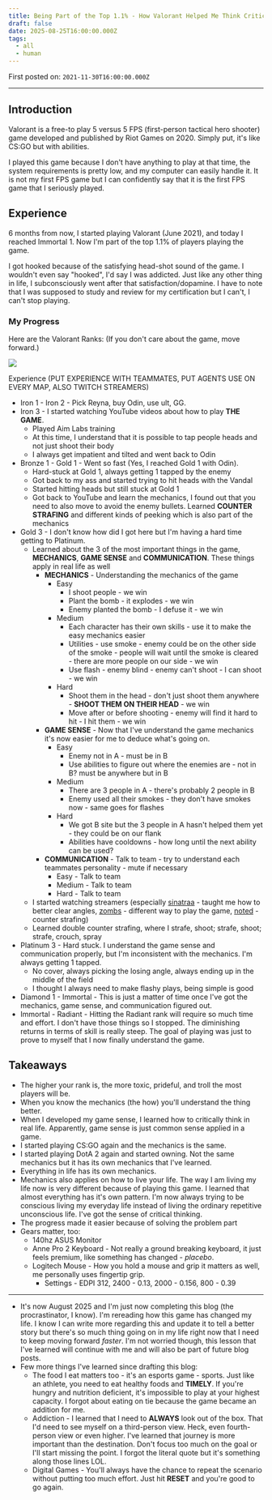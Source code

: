 ```yaml
---
title: Being Part of the Top 1.1% - How Valorant Helped Me Think Critically
draft: false
date: 2025-08-25T16:00:00.000Z
tags:
  - all
  - human
---
```


First posted on: `2021-11-30T16:00:00.000Z`

***

## Introduction

Valorant is a free-to play 5 versus 5 FPS (first-person tactical hero shooter) game developed and published by Riot Games on 2020. Simply put, it's like CS:GO but with abilities.

I played this game because I don't have anything to play at that time, the system requirements is pretty low, and my computer can easily handle it. It is not my first FPS game but I can confidently say that it is the first FPS game that I seriously played.

## Experience

6 months from now, I started playing Valorant (June 2021), and today I reached Immortal 1. Now I'm part of the top 1.1% of players playing the game.

I got hooked because of the satisfying head-shot sound of the game. I wouldn't even say "hooked", I'd say I was addicted. Just like any other thing in life, I subconsciously went after that satisfaction/dopamine. I have to note that I was supposed to study and review for my certification but I can't, I can't stop playing.

### My Progress

Here are the Valorant Ranks: (If you don't care about the game, move forward.)

![](https://hypernia.com/wp-content/uploads/2023/08/Valorant-competitive-ranks.png)

Experience (PUT EXPERIENCE WITH TEAMMATES, PUT AGENTS USE ON EVERY MAP, ALSO TWITCH STREAMERS)

* Iron 1 - Iron 2 -  Pick Reyna, buy Odin, use ult, GG.
* Iron 3 - I started watching YouTube videos about how to play **THE GAME**.
  * Played Aim Labs training
  * At this time, I understand that it is possible to tap people heads and not just shoot their body
  * I always get impatient and tilted and went back to Odin
* Bronze 1 - Gold 1 - Went so fast (Yes, I reached Gold 1 with Odin).
  * Hard-stuck at Gold 1, always getting 1 tapped by the enemy
  * Got back to my ass and started trying to hit heads with the Vandal
  * Started hitting heads but still stuck at Gold 1
  * Got back to YouTube and learn the mechanics, I found out that you need to also move to avoid the enemy bullets. Learned **COUNTER STRAFING** and different kinds of peeking which is also part of the mechanics
* Gold 3 - I don't know how did I got here but I'm having a hard time getting to Platinum.
  * Learned about the 3 of the most important things in the game, **MECHANICS**, **GAME SENSE** and **COMMUNICATION**. These things apply in real life as well
    * **MECHANICS** - Understanding the mechanics of the game
      * Easy
        * I shoot people - we win
        * Plant the bomb - it explodes - we win
        * Enemy planted the bomb - I defuse it - we win
      * Medium
        * Each character has their own skills - use it to make the easy mechanics easier
        * Utilities - use smoke - enemy could be on the other side of the smoke - people will wait until the smoke is cleared - there are more people on our side - we win
        * Use flash - enemy blind - enemy can't shoot - I can shoot - we win
      * Hard
        * Shoot them in the head - don't just shoot them anywhere - **SHOOT THEM ON THEIR HEAD** - we win
        * Move after or before shooting - enemy will find it hard to hit - I hit them - we win
    * **GAME SENSE** - Now that I've understand the game mechanics it's now easier for me to deduce what's going on.
      * Easy
        * Enemy not in A - must be in B
        * Use abilities to figure out where the enemies are - not in B? must be anywhere but in B
      * Medium
        * There are 3 people in A - there's probably 2 people in B
        * Enemy used all their smokes - they don't have smokes now - same goes for flashes
      * Hard
        * We got B site but the 3 people in A hasn't helped them yet - they could be on our flank
        * Abilities have cooldowns - how long until the next ability can be used?
    * **COMMUNICATION** - Talk to team - try to understand each teammates personality - mute if necessary
      * Easy - Talk to team
      * Medium - Talk to team
      * Hard - Talk to team
  * I started watching streamers (especially [sinatraa](https://www.twitch.tv/sinatraa) - taught me how to better clear angles, [zombs](https://www.twitch.tv/zombs) - different way to play the game, [noted](https://www.youtube.com/@noted) - counter strafing)
  * Learned double counter strafing, where I strafe, shoot; strafe, shoot; strafe, crouch, spray
* Platinum 3 - Hard stuck. I understand the game sense and communication properly, but I'm inconsistent with the mechanics. I'm always getting 1 tapped.
  * No cover, always picking the losing angle, always ending up in the middle of the field
  * I thought I always need to make flashy plays, being simple is good
* Diamond 1 - Immortal - This is just a matter of time once I've got the mechanics, game sense, and communication figured out.
* Immortal - Radiant - Hitting the Radiant rank will require so much time and effort. I don't have those things so I stopped. The diminishing returns in terms of skill is really steep. The goal of playing was just to prove to myself that I now finally understand the game.

## Takeaways

* The higher your rank is, the more toxic, prideful, and troll the most players will be.
* When you know the mechanics (the how) you'll understand the thing better.
* When I developed my game sense, I learned how to critically think in real life. Apparently, game sense is just common sense applied in a game.
* I started playing CS:GO again and the mechanics is the same.
* I started playing DotA 2 again and started owning. Not the same mechanics but it has its own mechanics that I've learned.
* Everything in life has its own mechanics.
* Mechanics also applies on how to live your life. The way I am living my life now is very different because of playing this game. I learned that almost everything has it's own pattern. I'm now always trying to be conscious living my everyday life instead of living the ordinary repetitive unconscious life. I've got the sense of critical thinking.
* The progress made it easier because of solving the problem part
* Gears matter, too:
  * 140hz ASUS Monitor
  * Anne Pro 2 Keyboard - Not really a ground breaking keyboard, it just feels premium, like something has changed - *placebo*.
  * Logitech Mouse - How you hold a mouse and grip it matters as well, me personally uses fingertip grip.
    * Settings - EDPI 312, 2400 - 0.13, 2000 - 0.156, 800 - 0.39

***

* It's now August 2025 and I'm just now completing this blog (the procrastinator, I know). I'm rereading how this game has changed my life. I know I can write more regarding this and update it to tell a better story but there's so much thing going on in my life right now that I need to keep moving forward *faster*. I'm not worried though, this lesson that I've learned will continue with me and will also be part of future blog posts. 
* Few more things I've learned since drafting this blog:
  * The food I eat matters too - it's an esports game - sports. Just like an athlete, you need to eat healthy foods and **TIMELY**. If you're hungry and nutrition deficient, it's impossible to play at your highest capacity. I forgot about eating on tie because the game became an addition for me.
  * Addiction - I learned that I need to **ALWAYS** look out of the box. That I'd need to see myself on a third-person view. Heck, even fourth-person view or even higher. I've learned that journey is more important than the destination. Don't focus too much on the goal or I'll start missing the point. I forgot the literal quote but it's something along those lines LOL.
  * Digital Games - You'll always have the chance to repeat the scenario without putting too much effort. Just hit **RESET** and you're good to go again.
